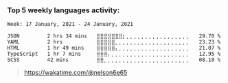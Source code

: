 ### Top 5 weekly languages activity:

<!--START_SECTION:waka-->
```text
Week: 17 January, 2021 - 24 January, 2021

JSON         2 hrs 34 mins   ⣿⣿⣿⣿⣿⣿⣿⡆⡀⡀⡀⡀⡀⡀⡀⡀⡀⡀⡀⡀⡀⡀⡀⡀⡀   29.70 % 
YAML         2 hrs           ⣿⣿⣿⣿⣿⡀⡀⡀⡀⡀⡀⡀⡀⡀⡀⡀⡀⡀⡀⡀⡀⡀⡀⡀⡀   23.23 % 
HTML         1 hr 49 mins    ⣿⣿⣿⣿⣿⡄⡀⡀⡀⡀⡀⡀⡀⡀⡀⡀⡀⡀⡀⡀⡀⡀⡀⡀⡀   21.07 % 
TypeScript   1 hr 7 mins     ⣿⣿⣿⡄⡀⡀⡀⡀⡀⡀⡀⡀⡀⡀⡀⡀⡀⡀⡀⡀⡀⡀⡀⡀⡀   12.95 % 
SCSS         42 mins         ⣿⣿⡀⡀⡀⡀⡀⡀⡀⡀⡀⡀⡀⡀⡀⡀⡀⡀⡀⡀⡀⡀⡀⡀⡀   08.10 % 
```
<!--END_SECTION:waka-->

> https://wakatime.com/@nelson6e65
